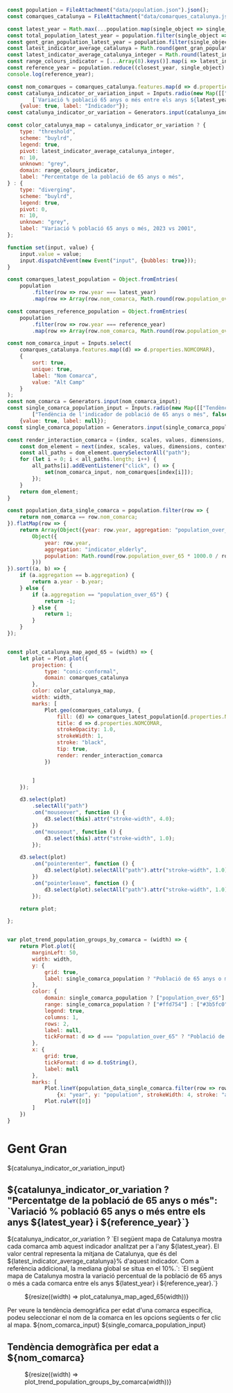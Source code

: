 ```js
const population = FileAttachment("data/population.json").json();
const comarques_catalunya = FileAttachment("data/comarques_catalunya.json").json();
````

```js
const latest_year = Math.max(...population.map(single_object => single_object.year));
const total_population_latest_year = population.filter(single_object => single_object.year == latest_year).reduce((accumulative_population, single_object) => single_object.population + accumulative_population, 0);
const gent_gran_population_latest_year = population.filter(single_object => single_object.year == latest_year).reduce((accumulative_population, single_object) => single_object.population_over_65 + accumulative_population, 0);
const latest_indicator_average_catalunya = Math.round(gent_gran_population_latest_year * 1000 / total_population_latest_year) / 10.0
const latest_indicator_average_catalunya_integer = Math.round(latest_indicator_average_catalunya);
const range_colours_indicator = [...Array(8).keys()].map(i => latest_indicator_average_catalunya_integer - 7 + i * 2)
const reference_year = population.reduce((closest_year, single_object) => Math.abs(single_object.year - 2000) < Math.abs(closest_year - 2000) ? single_object.year : closest_year, latest_year);
console.log(reference_year);
```

```js
const nom_comarques = comarques_catalunya.features.map(d => d.properties.NOMCOMAR);
const catalunya_indicator_or_variation_input = Inputs.radio(new Map([["Percentatge de la població de 65 anys o més", true],
        [`Variació % població 65 anys o més entre els anys ${latest_year} i ${reference_year}`, false]]),
    {value: true, label: "Indicador"});
const catalunya_indicator_or_variation = Generators.input(catalunya_indicator_or_variation_input);
```

```js
const color_catalunya_map = catalunya_indicator_or_variation ? {
    type: "threshold",
    scheme: "buylrd",
    legend: true,
    pivot: latest_indicator_average_catalunya_integer,
    n: 10,
    unknown: "grey",
    domain: range_colours_indicator,
    label: "Percentatge de la població de 65 anys o més",
} : {
    type: "diverging",
    scheme: "buylrd",
    legend: true,
    pivot: 0,
    n: 10,
    unknown: "grey",
    label: "Variació % població 65 anys o més, 2023 vs 2001",
};
```

```js
function set(input, value) {
    input.value = value;
    input.dispatchEvent(new Event("input", {bubbles: true}));
}
```

```js
const comarques_latest_population = Object.fromEntries(
    population
        .filter(row => row.year === latest_year)
        .map(row => Array(row.nom_comarca, Math.round(row.population_over_65 * 1000.0 / row.population) / 10.0)))
```

```js
const comarques_reference_population = Object.fromEntries(
    population
        .filter(row => row.year === reference_year)
        .map(row => Array(row.nom_comarca, Math.round(row.population_over_65 * 1000.0 / row.population) / 10.0)))
```

```js
const nom_comarca_input = Inputs.select(
    comarques_catalunya.features.map((d) => d.properties.NOMCOMAR),
    {
        sort: true,
        unique: true,
        label: "Nom Comarca",
        value: "Alt Camp"
    }
);
const nom_comarca = Generators.input(nom_comarca_input);
const single_comarca_population_input = Inputs.radio(new Map([["Tendència de la població de 65 anys o més", true],
        ["Tendència de l'indicador de població de 65 anys o més", false]]),
    {value: true, label: null});
const single_comarca_population = Generators.input(single_comarca_population_input);
```

```js
const render_interaction_comarca = (index, scales, values, dimensions, context, next) => {
    const dom_element = next(index, scales, values, dimensions, context);
    const all_paths = dom_element.querySelectorAll("path");
    for (let i = 0; i < all_paths.length; i++) {
        all_paths[i].addEventListener("click", () => {
            set(nom_comarca_input, nom_comarques[index[i]]);
        });
    }
    return dom_element;
}

const population_data_single_comarca = population.filter(row => {
    return nom_comarca == row.nom_comarca;
}).flatMap(row => {
    return Array(Object({year: row.year, aggregation: "population_over_65", population: row.population_over_65}),
        Object({
            year: row.year,
            aggregation: "indicator_elderly",
            population: Math.round(row.population_over_65 * 1000.0 / row.population)/10.0 
        }))
}).sort((a, b) => {
    if (a.aggregation == b.aggregation) {
        return a.year - b.year;
    } else {
        if (a.aggregation == "population_over_65") {
            return -1;
        } else {
            return 1;
        }
    }
});
```

```js

const plot_catalunya_map_aged_65 = (width) => {
    let plot = Plot.plot({
        projection: {
            type: "conic-conformal",
            domain: comarques_catalunya
        },
        color: color_catalunya_map,
        width: width,
        marks: [
            Plot.geo(comarques_catalunya, {
                fill: (d) => comarques_latest_population[d.properties.NOMCOMAR] - (catalunya_indicator_or_variation? 0 : comarques_reference_population[d.properties.NOMCOMAR]),
                title: d => d.properties.NOMCOMAR,
                strokeOpacity: 1.0,
                strokeWidth: 1,
                stroke: "black",
                tip: true,
                render: render_interaction_comarca
            })


        ]
    });

    d3.select(plot)
        .selectAll("path")
        .on("mouseover", function () {
            d3.select(this).attr("stroke-width", 4.0);
        })
        .on("mouseout", function () {
            d3.select(this).attr("stroke-width", 1.0);
        });

    d3.select(plot)
        .on("pointerenter", function () {
            d3.select(plot).selectAll("path").attr("stroke-width", 1.0);
        })
        .on("pointerleave", function () {
            d3.select(plot).selectAll("path").attr("stroke-width", 1.0);
        });

    return plot;

};


var plot_trend_population_groups_by_comarca = (width) => {
    return Plot.plot({
        marginLeft: 50,
        width: width,
        y: {
            grid: true,
            label: single_comarca_population ? "Població de 65 anys o més": "Percentatge de la població de 65 anys o més",
        },
        color: {
            domain: single_comarca_population ? ["population_over_65"] : ["indicator_elderly"],
            range: single_comarca_population ? ["#ffd754"] : ["#3b5fc0"],
            legend: true,
            columns: 1,
            rows: 2,
            label: null,
            tickFormat: d => d === "population_over_65" ? "Població de 65 anys o més" : "Percentatge de la població de 65 anys o més"
        },
        x: {
            grid: true,
            tickFormat: d => d.toString(),
            label: null
        },
        marks: [
            Plot.lineY(population_data_single_comarca.filter(row => row.aggregation == (single_comarca_population? "population_over_65" : "indicator_elderly")),
                {x: "year", y: "population", strokeWidth: 4, stroke: "aggregation"}),
            Plot.ruleY([0])
        ]
    })
}
```

# Gent Gran

<div class="grid grid-cols-4">
    <div class="card grid-colspan-2">
        ${catalunya_indicator_or_variation_input}
        <h2>${catalunya_indicator_or_variation ? "Percentatge de la població de 65 anys o més": `Variació % població 65 anys o més entre els anys ${latest_year} i ${reference_year}`}</h2>
${catalunya_indicator_or_variation ? `El següent mapa de Catalunya mostra cada comarca amb aquest indicador analitzat per a l'any ${latest_year}.
El valor central representa la mitjana de Catalunya, que és del ${latest_indicator_average_catalunya}% d'aquest indicador.
Com a referència addicional, la mediana global se situa en el 10%.`: `El següent mapa de Catalunya mostra la variació percentual de la població de 65 anys o més a cada comarca entre els anys ${latest_year} i ${reference_year}.`}
        <figure class="grafic" style="max-width: none;">
            ${resize((width) => plot_catalunya_map_aged_65(width))}
        </figure>
    </div>
    <div class="card grid-colspan-2">
    Per veure la tendència demogràfica per edat d'una comarca específica, podeu seleccionar el nom de la comarca en les opcions següents o fer clic al mapa.
            ${nom_comarca_input}
            ${single_comarca_population_input}
        <h2>Tendència demogràfica per edat a ${nom_comarca}</h2>
        <figure class="grafic" style="max-width: none;">
            ${resize((width) => plot_trend_population_groups_by_comarca(width))}
        </figure>
    </div>

</div>
